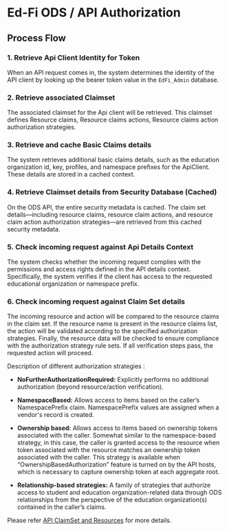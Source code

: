 # Ed-Fi ODS / API Authorization

## Process Flow

### 1. Retrieve Api Client Identity for Token

When an API request comes in, the system determines the identity of the API client
by looking up the bearer token value in the `EdFi_Admin` database.

### 2. Retrieve associated Claimset

The associated claimset for the Api client will be retrieved. This claimset
defines Resource claims, Resource claims actions, Resource claims action
authorization strategies.

### 3. Retrieve and cache Basic Claims details

The system retrieves additional basic claims details, such as the education
organization id, key, profiles, and namespace prefixes for the ApiClient. These
details are stored in a cached context.

### 4. Retrieve Claimset details from Security Database (Cached)

On the ODS API, the entire security metadata is cached. The claim set
details—including resource claims, resource claim actions, and resource claim
action authorization strategies—are retrieved from this cached security
metadata.

### 5. Check incoming request against Api Details Context

The system checks whether the incoming request complies with the permissions and
access rights defined in the API details context. Specifically, the system
verifies if the client has access to the requested educational organization or
namespace prefix.

### 6. Check incoming request against Claim Set details

The incoming resource and action will be compared to the resource claims in the
claim set. If the resource name is present in the resource claims list, the
action will be validated according to the specified authorization strategies.
Finally, the resource data will be checked to ensure compliance with the
authorization strategy rule sets. If all verification steps pass, the requested
action will proceed.

Description of different authorization strategies :

* **NoFurtherAuthorizationRequired:** Explicitly performs no additional
  authorization (beyond resource/action verification).

* **NamespaceBased:** Allows access to items based on the caller’s NamespacePrefix
  claim. NamespacePrefix values are assigned when a vendor's record is created.

* **Ownership based:** Allows access to items based on ownership tokens associated
  with the caller. Somewhat similar to the namespace-based strategy, in this
  case, the caller is granted access to the resource when token associated with
  the resource matches an ownership token associated with the caller. This
  strategy is available when “OwnershipBasedAuthorization” feature is turned on
  by the API hosts, which is necessary to capture ownership token at each
  aggregate root.

* **Relationship-based strategies:** A family of strategies that authorize access to
  student and education organization-related data through ODS relationships from
  the perspective of the education organization(s) contained in the caller’s
  claims.

Please refer [API ClaimSet and
Resources](https://docs.ed-fi.org/reference/ods-api/platform-dev-guide/security/api-claim-sets-resources)
for more details.
